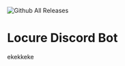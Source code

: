 ![Github All Releases](https://img.shields.io/github/downloads/atom/atom/total.svg)

# Locure Discord Bot
ekekkeke